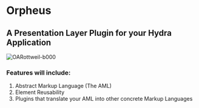 # Orpheus
## A Presentation Layer Plugin for your Hydra Application

![OARottweil-b000](https://user-images.githubusercontent.com/107733608/175021643-ca881d49-c7ea-43ab-aaab-68a94c34b363.jpg "Orpheus has been known to charm the beasts")

### Features will include:
1. Abstract Markup Language (The AML)
2. Element Reusability
3. Plugins that translate your AML into other concrete Markup Languages

